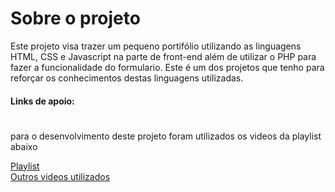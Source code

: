 # Sobre o projeto

<p> Este projeto visa trazer um pequeno portifólio utilizando as linguagens HTML, CSS e Javascript na parte de front-end além de utilizar o PHP para fazer a funcionalidade do formulario. Este é um dos projetos que tenho para reforçar os conhecimentos destas linguagens utilizadas. 

#### Links de apoio:
#

<p> para o desenvolvimento deste projeto foram utilizados os videos da playlist abaixo

<a href="https://youtu.be/3v2RUozpDVw?si=lLYCnSl8NP2Wqyrl"> Playlist </a> <br>
<a href="https://www.youtube.com/watch?v=OGs5bW5l8AE"> Outros videos utilizados </a>


